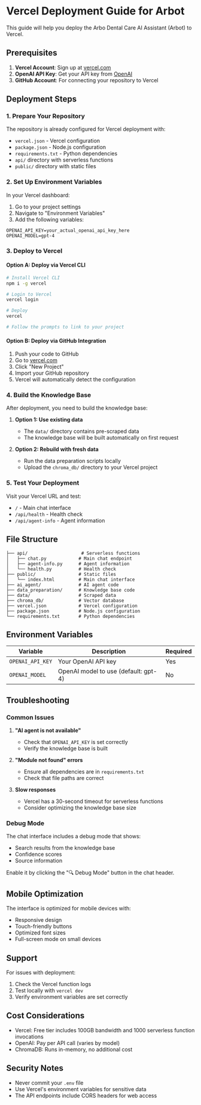# Vercel Deployment Guide for Arbot

This guide will help you deploy the Arbo Dental Care AI Assistant (Arbot) to Vercel.

## Prerequisites

1. **Vercel Account**: Sign up at [vercel.com](https://vercel.com)
2. **OpenAI API Key**: Get your API key from [OpenAI](https://platform.openai.com/api-keys)
3. **GitHub Account**: For connecting your repository to Vercel

## Deployment Steps

### 1. Prepare Your Repository

The repository is already configured for Vercel deployment with:
- `vercel.json` - Vercel configuration
- `package.json` - Node.js configuration
- `requirements.txt` - Python dependencies
- `api/` directory with serverless functions
- `public/` directory with static files

### 2. Set Up Environment Variables

In your Vercel dashboard:

1. Go to your project settings
2. Navigate to "Environment Variables"
3. Add the following variables:

```
OPENAI_API_KEY=your_actual_openai_api_key_here
OPENAI_MODEL=gpt-4
```

### 3. Deploy to Vercel

#### Option A: Deploy via Vercel CLI
```bash
# Install Vercel CLI
npm i -g vercel

# Login to Vercel
vercel login

# Deploy
vercel

# Follow the prompts to link to your project
```

#### Option B: Deploy via GitHub Integration
1. Push your code to GitHub
2. Go to [vercel.com](https://vercel.com)
3. Click "New Project"
4. Import your GitHub repository
5. Vercel will automatically detect the configuration

### 4. Build the Knowledge Base

After deployment, you need to build the knowledge base:

1. **Option 1: Use existing data**
   - The `data/` directory contains pre-scraped data
   - The knowledge base will be built automatically on first request

2. **Option 2: Rebuild with fresh data**
   - Run the data preparation scripts locally
   - Upload the `chroma_db/` directory to your Vercel project

### 5. Test Your Deployment

Visit your Vercel URL and test:
- `/` - Main chat interface
- `/api/health` - Health check
- `/api/agent-info` - Agent information

## File Structure

```
├── api/                    # Serverless functions
│   ├── chat.py            # Main chat endpoint
│   ├── agent-info.py      # Agent information
│   └── health.py          # Health check
├── public/                # Static files
│   └── index.html         # Main chat interface
├── ai_agent/              # AI agent code
├── data_preparation/      # Knowledge base code
├── data/                  # Scraped data
├── chroma_db/             # Vector database
├── vercel.json            # Vercel configuration
├── package.json           # Node.js configuration
└── requirements.txt       # Python dependencies
```

## Environment Variables

| Variable | Description | Required |
|----------|-------------|----------|
| `OPENAI_API_KEY` | Your OpenAI API key | Yes |
| `OPENAI_MODEL` | OpenAI model to use (default: gpt-4) | No |

## Troubleshooting

### Common Issues

1. **"AI agent is not available"**
   - Check that `OPENAI_API_KEY` is set correctly
   - Verify the knowledge base is built

2. **"Module not found" errors**
   - Ensure all dependencies are in `requirements.txt`
   - Check that file paths are correct

3. **Slow responses**
   - Vercel has a 30-second timeout for serverless functions
   - Consider optimizing the knowledge base size

### Debug Mode

The chat interface includes a debug mode that shows:
- Search results from the knowledge base
- Confidence scores
- Source information

Enable it by clicking the "🔍 Debug Mode" button in the chat header.

## Mobile Optimization

The interface is optimized for mobile devices with:
- Responsive design
- Touch-friendly buttons
- Optimized font sizes
- Full-screen mode on small devices

## Support

For issues with deployment:
1. Check the Vercel function logs
2. Test locally with `vercel dev`
3. Verify environment variables are set correctly

## Cost Considerations

- Vercel: Free tier includes 100GB bandwidth and 1000 serverless function invocations
- OpenAI: Pay per API call (varies by model)
- ChromaDB: Runs in-memory, no additional cost

## Security Notes

- Never commit your `.env` file
- Use Vercel's environment variables for sensitive data
- The API endpoints include CORS headers for web access
